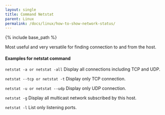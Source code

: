 ```yaml
---
layout: single
title: Command Netstat
parent: Linux
permalink: /docs/linux/how-to-show-network-status/
---
```


{% include base_path %}


Most useful and very versatile for finding connection to and from the host.

#### Examples for netstat command

```netstat -a or netstat -all```
Display all connections including TCP and UDP.

```netstat --tcp or netstat -t```
Display only TCP connection.

```netstat -u or netstat --udp```
Display only UDP connection.

```netstat -g```
Display all multicast network subscribed by this host.

```netstat -l```
List only listening ports.



